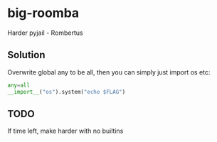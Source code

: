 # big-roomba

Harder pyjail - Rombertus

## Solution

Overwrite global any to be all, then you can simply just import os etc:

```py
any=all
__import__("os").system("echo $FLAG")
```

## TODO

If time left, make harder with no builtins
